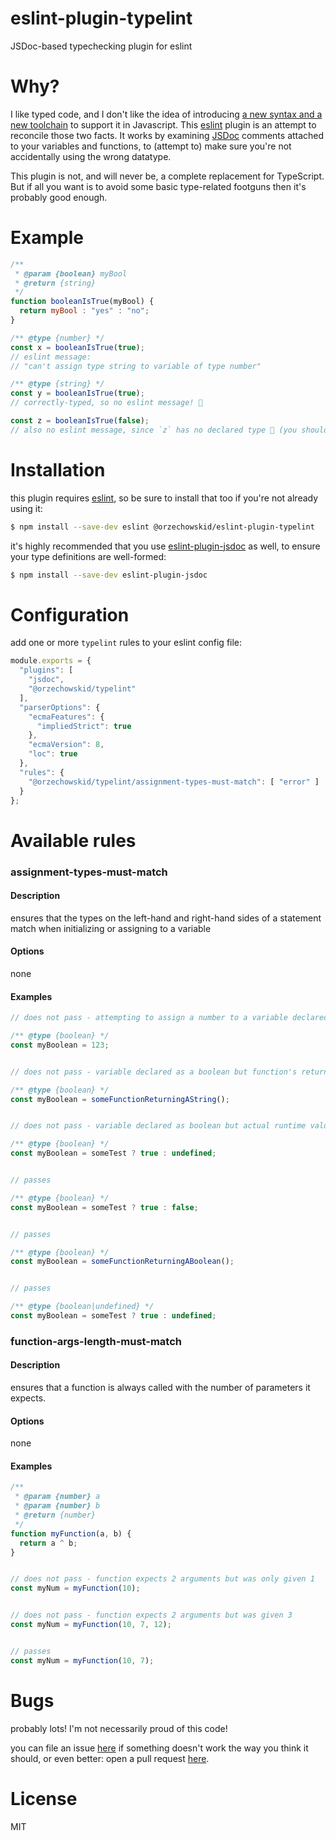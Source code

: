 # eslint-plugin-typelint
JSDoc-based typechecking plugin for eslint

# Why?
I like typed code, and I don't like the idea of introducing [a new syntax and a new toolchain](https://www.typescriptlang.org/) to support it in Javascript.  This [eslint](https://eslint.org/) plugin is an attempt to reconcile those two facts.  It works by examining [JSDoc](https://jsdoc.app/) comments attached to your variables and functions, to (attempt to) make sure you're not accidentally using the wrong datatype.

This plugin is not, and will never be, a complete replacement for TypeScript.  But if all you want is to avoid some basic type-related footguns then it's probably good enough.

# Example

```javascript
/**
 * @param {boolean} myBool
 * @return {string}
 */
function booleanIsTrue(myBool) {
  return myBool : "yes" : "no";
}

/** @type {number} */
const x = booleanIsTrue(true);
// eslint message:
// "can't assign type string to variable of type number"

/** @type {string} */
const y = booleanIsTrue(true);
// correctly-typed, so no eslint message! 🎉

const z = booleanIsTrue(false);
// also no eslint message, since `z` has no declared type 🤔 (you should fix that!)
```

# Installation
this plugin requires [eslint](https://github.com/eslint/eslint), so be sure to install that too if you're not already using it:
```bash
$ npm install --save-dev eslint @orzechowskid/eslint-plugin-typelint
```
it's highly recommended that you use [eslint-plugin-jsdoc](https://github.com/gajus/eslint-plugin-jsdoc) as well, to ensure your type definitions are well-formed:
```bash
$ npm install --save-dev eslint-plugin-jsdoc
```

# Configuration
add one or more `typelint` rules to your eslint config file:

```javascript
module.exports = {
  "plugins": [
    "jsdoc",
    "@orzechowskid/typelint"
  ],
  "parserOptions": {
    "ecmaFeatures": {
      "impliedStrict": true
    },
    "ecmaVersion": 8,
    "loc": true
  },
  "rules": {
    "@orzechowskid/typelint/assignment-types-must-match": [ "error" ]
  }
};
```

# Available rules
### assignment-types-must-match
#### Description
ensures that the types on the left-hand and right-hand sides of a statement match when initializing or assigning to a variable
#### Options
none
#### Examples
```javascript
// does not pass - attempting to assign a number to a variable declared as a boolean

/** @type {boolean} */
const myBoolean = 123;


// does not pass - variable declared as a boolean but function's return value is a string

/** @type {boolean} */
const myBoolean = someFunctionReturningAString();


// does not pass - variable declared as boolean but actual runtime value is either boolean or undefined

/** @type {boolean} */
const myBoolean = someTest ? true : undefined;


// passes

/** @type {boolean} */
const myBoolean = someTest ? true : false;


// passes

/** @type {boolean} */
const myBoolean = someFunctionReturningABoolean();


// passes

/** @type {boolean|undefined} */
const myBoolean = someTest ? true : undefined;
```

### function-args-length-must-match
#### Description
ensures that a function is always called with the number of parameters it expects.
#### Options
none
#### Examples
```javascript
/**
 * @param {number} a
 * @param {number} b
 * @return {number}
 */
function myFunction(a, b) {
  return a ^ b;
}


// does not pass - function expects 2 arguments but was only given 1
const myNum = myFunction(10);


// does not pass - function expects 2 arguments but was given 3
const myNum = myFunction(10, 7, 12);


// passes
const myNum = myFunction(10, 7);
```

# Bugs
probably lots!  I'm not necessarily proud of this code!

you can file an issue [here](https://github.com/orzechowskid/eslint-plugin-typelint/issues) if something doesn't work the way you think it should, or even better: open a pull request [here](https://github.com/orzechowskid/eslint-plugin-typelint/pulls).

# License
MIT
